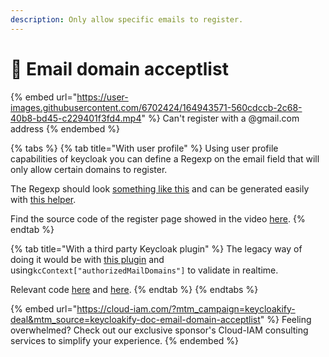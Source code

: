 ```yaml
---
description: Only allow specific emails to register.
---
```


# 💂 Email domain acceptlist

{% embed url="https://user-images.githubusercontent.com/6702424/164943571-560cdccb-2c68-40b8-bd45-c229401f3fd4.mp4" %}
Can't register with a @gmail.com address
{% endembed %}

{% tabs %}
{% tab title="With user profile" %}
Using user profile capabilities of keycloak you can define a Regexp on the email field that will only allow certain domains to register. &#x20;

The Regexp should look [something like this](https://github.com/etalab/sill-web/blob/20e1500166708da75fcad4ebfb9f6e1d39b462c0/src/ui/components/KcApp/kcContext.ts#L53) and can be generated easily with [this helper](https://github.com/etalab/sill-web/blob/main/src/bin/emails\_domain\_accept\_list\_helper.ts). &#x20;

Find the source code of the register page showed in the video [here](https://github.com/etalab/sill-web/blob/main/src/ui/components/KcApp/RegisterUserProfile.tsx).
{% endtab %}

{% tab title="With a third party Keycloak plugin" %}
The legacy way of doing it would be with [this plugin](https://github.com/micedre/keycloak-mail-whitelisting) and using`kcContext["authorizedMailDomains"]` to validate in realtime. &#x20;

Relevant code [here](https://github.com/garronej/keycloakify-demo-app/blob/a316ea0046976e6d435a33e896cb9e3d1873c124/src/KcApp/kcContext.ts#L11) and [here](https://github.com/garronej/keycloakify-demo-app/blob/a316ea0046976e6d435a33e896cb9e3d1873c124/src/KcApp/kcContext.ts#L35-L41).
{% endtab %}
{% endtabs %}

{% embed url="https://cloud-iam.com/?mtm_campaign=keycloakify-deal&mtm_source=keycloakify-doc-email-domain-acceptlist" %}
Feeling overwhelmed? Check out our exclusive sponsor's Cloud-IAM consulting services to simplify your experience.
{% endembed %}
